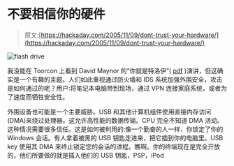# 不要相信你的硬件

> 原文:[https://hackaday.com/2005/11/09/dont-trust-your-hardware/](https://hackaday.com/2005/11/09/dont-trust-your-hardware/)

![flash drive](../Images/971c71cdc0adadf5090c5c88971275b8.png)

我没能在 Toorcon 上看到 David Maynor 的“你就是特洛伊”( [pdf](http://toorcon.org/2005/slides/dmaynor-youarethetrojan.pdf) )演讲，但这确实是一个有趣的主题。人们如此重视通过防火墙和 IDS 系统加强外围安全，攻击是如何通过的呢？用户:将笔记本电脑带到现场，通过 VPN 连接家庭系统，或者为了速度而牺牲安全性。

外围设备也可能是一个主要威胁。USB 和其他计算机组件使用直接内存访问(DMA)来绕过处理器。这允许高性能的数据传输。CPU 完全不知道 DMA 活动。这种情况需要很多信任。这是如何被利用的:像一个勤奋的人一样，你锁定了你的 Windows 会话。有人拿着被黑的 USB 钥匙走进来，把它插到你的电脑里。USB key 使用其 DMA 来终止锁定您的会话的进程。瞧啊。你的终端现在是完全开放的，他们所要做的就是插入他们的 USB 钥匙，PSP，iPod